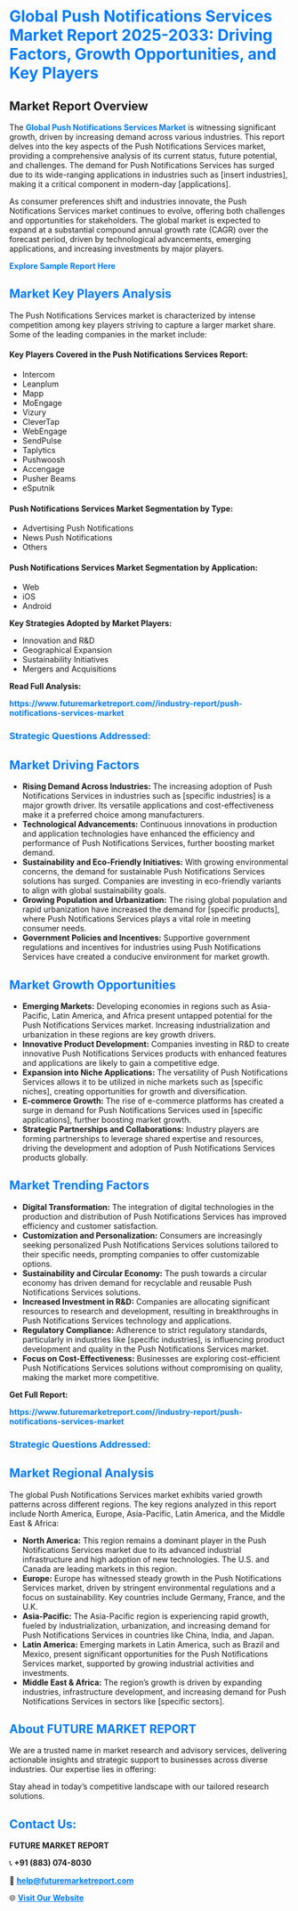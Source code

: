 <h1 style="color: #007BFF;">Global Push Notifications Services Market Report 2025-2033: Driving Factors, Growth Opportunities, and Key Players</h1>

<section id="overview">
<h2>Market Report Overview</h2>
<p>The <a href="https://www.futuremarketreport.com//industry-report/push-notifications-services-market" style="color: #007BFF; text-decoration: none;"><strong>Global Push Notifications Services Market</strong></a> is witnessing significant growth, driven by increasing demand across various industries. This report delves into the key aspects of the Push Notifications Services market, providing a comprehensive analysis of its current status, future potential, and challenges. The demand for Push Notifications Services has surged due to its wide-ranging applications in industries such as [insert industries], making it a critical component in modern-day [applications].</p>
<p>As consumer preferences shift and industries innovate, the Push Notifications Services market continues to evolve, offering both challenges and opportunities for stakeholders. The global market is expected to expand at a substantial compound annual growth rate (CAGR) over the forecast period, driven by technological advancements, emerging applications, and increasing investments by major players.</p>
</section>

<section id="overview">
<p><a href="https://www.futuremarketreport.com//request-sample/reportId=59086" style="color: #007BFF; text-decoration: none;"><strong>Explore Sample Report Here</strong></a></p>
</section>

<section id="key-players">
<h2 style="color: #007BFF;">Market Key Players Analysis</h2>
<p>The Push Notifications Services market is characterized by intense competition among key players striving to capture a larger market share. Some of the leading companies in the market include:</p>
<h4>Key Players Covered in the Push Notifications Services Report:</h4>
<ul><li>Intercom</li><li>Leanplum</li><li>Mapp</li><li>MoEngage</li><li>Vizury</li><li>CleverTap</li><li>WebEngage</li><li>SendPulse</li><li>Taplytics</li><li>Pushwoosh</li><li>Accengage</li><li>Pusher Beams</li><li>eSputnik</li></ul>
<h4>Push Notifications Services Market Segmentation by Type:</h4>
<ul><li>Advertising Push Notifications</li><li>News Push Notifications</li><li>Others</li></ul>

<h4>Push Notifications Services Market Segmentation by Application:</h4>
<ul><li>Web</li><li>iOS</li><li>Android</li></ul>
<p><strong>Key Strategies Adopted by Market Players:</strong></p>
<ul>
<li>Innovation and R&D</li>
<li>Geographical Expansion</li>
<li>Sustainability Initiatives</li>
<li>Mergers and Acquisitions</li>
</ul>
</section>

<section>
<p><strong>Read Full Analysis: </strong></p><a href="https://www.futuremarketreport.com//industry-report/push-notifications-services-market" style="color: #007BFF; text-decoration: none;"><strong>https://www.futuremarketreport.com//industry-report/push-notifications-services-market</strong></a>
<h3 style="color: #007BFF;">Strategic Questions Addressed:</h3>
</section>

<section id="driving-factors">
<h2 style="color: #007BFF;">Market Driving Factors</h2>
<ul>
<li><strong>Rising Demand Across Industries:</strong> The increasing adoption of Push Notifications Services in industries such as [specific industries] is a major growth driver. Its versatile applications and cost-effectiveness make it a preferred choice among manufacturers.</li>
<li><strong>Technological Advancements:</strong> Continuous innovations in production and application technologies have enhanced the efficiency and performance of Push Notifications Services, further boosting market demand.</li>
<li><strong>Sustainability and Eco-Friendly Initiatives:</strong> With growing environmental concerns, the demand for sustainable Push Notifications Services solutions has surged. Companies are investing in eco-friendly variants to align with global sustainability goals.</li>
<li><strong>Growing Population and Urbanization:</strong> The rising global population and rapid urbanization have increased the demand for [specific products], where Push Notifications Services plays a vital role in meeting consumer needs.</li>
<li><strong>Government Policies and Incentives:</strong> Supportive government regulations and incentives for industries using Push Notifications Services have created a conducive environment for market growth.</li>
</ul>
</section>

<section id="growth-opportunities">
<h2 style="color: #007BFF;">Market Growth Opportunities</h2>
<ul>
<li><strong>Emerging Markets:</strong> Developing economies in regions such as Asia-Pacific, Latin America, and Africa present untapped potential for the Push Notifications Services market. Increasing industrialization and urbanization in these regions are key growth drivers.</li>
<li><strong>Innovative Product Development:</strong> Companies investing in R&D to create innovative Push Notifications Services products with enhanced features and applications are likely to gain a competitive edge.</li>
<li><strong>Expansion into Niche Applications:</strong> The versatility of Push Notifications Services allows it to be utilized in niche markets such as [specific niches], creating opportunities for growth and diversification.</li>
<li><strong>E-commerce Growth:</strong> The rise of e-commerce platforms has created a surge in demand for Push Notifications Services used in [specific applications], further boosting market growth.</li>
<li><strong>Strategic Partnerships and Collaborations:</strong> Industry players are forming partnerships to leverage shared expertise and resources, driving the development and adoption of Push Notifications Services products globally.</li>
</ul>
</section>

<section id="trending-factors">
<h2 style="color: #007BFF;">Market Trending Factors</h2>
<ul>
<li><strong>Digital Transformation:</strong> The integration of digital technologies in the production and distribution of Push Notifications Services has improved efficiency and customer satisfaction.</li>
<li><strong>Customization and Personalization:</strong> Consumers are increasingly seeking personalized Push Notifications Services solutions tailored to their specific needs, prompting companies to offer customizable options.</li>
<li><strong>Sustainability and Circular Economy:</strong> The push towards a circular economy has driven demand for recyclable and reusable Push Notifications Services solutions.</li>
<li><strong>Increased Investment in R&D:</strong> Companies are allocating significant resources to research and development, resulting in breakthroughs in Push Notifications Services technology and applications.</li>
<li><strong>Regulatory Compliance:</strong> Adherence to strict regulatory standards, particularly in industries like [specific industries], is influencing product development and quality in the Push Notifications Services market.</li>
<li><strong>Focus on Cost-Effectiveness:</strong> Businesses are exploring cost-efficient Push Notifications Services solutions without compromising on quality, making the market more competitive.</li>
</ul>
</section>

<section>
<p><strong>Get Full Report: </strong></p><a href="https://www.futuremarketreport.com//industry-report/push-notifications-services-market" style="color: #007BFF; text-decoration: none;"><strong>https://www.futuremarketreport.com//industry-report/push-notifications-services-market</strong></a>
<h3 style="color: #007BFF;">Strategic Questions Addressed:</h3>
</section>


<section id="regional-analysis">
<h2 style="color: #007BFF;">Market Regional Analysis</h2>
<p>The global Push Notifications Services market exhibits varied growth patterns across different regions. The key regions analyzed in this report include North America, Europe, Asia-Pacific, Latin America, and the Middle East & Africa:</p>
<ul>
<li><strong>North America:</strong> This region remains a dominant player in the Push Notifications Services market due to its advanced industrial infrastructure and high adoption of new technologies. The U.S. and Canada are leading markets in this region.</li>
<li><strong>Europe:</strong> Europe has witnessed steady growth in the Push Notifications Services market, driven by stringent environmental regulations and a focus on sustainability. Key countries include Germany, France, and the U.K.</li>
<li><strong>Asia-Pacific:</strong> The Asia-Pacific region is experiencing rapid growth, fueled by industrialization, urbanization, and increasing demand for Push Notifications Services in countries like China, India, and Japan.</li>
<li><strong>Latin America:</strong> Emerging markets in Latin America, such as Brazil and Mexico, present significant opportunities for the Push Notifications Services market, supported by growing industrial activities and investments.</li>
<li><strong>Middle East & Africa:</strong> The region’s growth is driven by expanding industries, infrastructure development, and increasing demand for Push Notifications Services in sectors like [specific sectors].</li>
</ul>
</section>

<footer>
<h2 style="color: #007BFF;">About FUTURE MARKET REPORT</h2>
<p>We are a trusted name in market research and advisory services, delivering actionable insights and strategic support to businesses across diverse industries. Our expertise lies in offering:</p>

<p>Stay ahead in today’s competitive landscape with our tailored research solutions.</p>

<h2 style="color: #007BFF;">Contact Us:</h2>
<p><strong>FUTURE MARKET REPORT</strong></p>
<p>📞 <strong>+91 (883) 074-8030</strong></p>
<p>📧 <strong><a href="mailto:help@futuremarketreport.com" style="color: #007BFF;">help@futuremarketreport.com</a></strong></p>
<p>🌐 <strong><a href="https://www.futuremarketreport.com/" style="color: #007BFF;">Visit Our Website</a></strong></p>
</footer>
